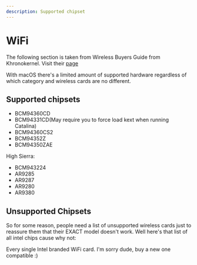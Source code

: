 ```yaml
---
description: Supported chipset
---
```


# WiFi

The following section is taken from Wireless Buyers Guide from Khronokernel. Visit their [page](https://khronokernel-7.gitbook.io/wireless-buyers-guide/)



With macOS there's a limited amount of supported hardware regardless of which category and wireless cards are no different.

## Supported chipsets

* BCM94360CD
* BCM94331CD\(May require you to force load kext when running Catalina\)
* BCM94360CS2
* BCM94352Z
* BCM94350ZAE

High Sierra:

* BCM943224
* AR9285
* AR9287
* AR9280
* AR9380

## Unsupported Chipsets

So for some reason, people need a list of unsupported wireless cards just to reassure them that their EXACT model doesn't work. Well here's that list of all intel chips cause why not:

Every single Intel branded WiFi card. I'm sorry dude, buy a new one compatible :\)

